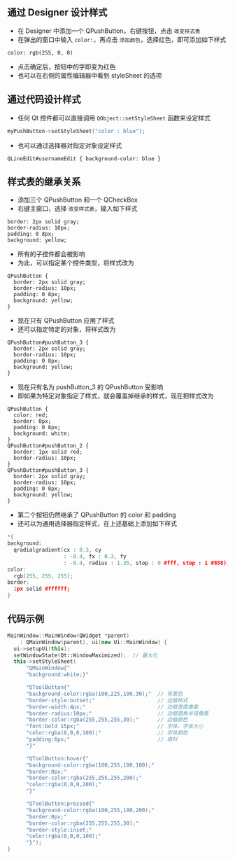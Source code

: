 ## 通过 Designer 设计样式

* 在 Designer 中添加一个 QPushButton，右键按钮，点击 `改变样式表`
* 在弹出的窗口中输入 `color:`，再点击 `添加颜色`，选择红色，即可添加如下样式

```
color: rgb(255, 0, 0)
```

* 点击确定后，按钮中的字即变为红色
* 也可以在右侧的属性编辑器中看到 styleSheet 的选项

## 通过代码设计样式

* 任何 Qt 控件都可以直接调用 `QObject::setStyleSheet` 函数来设定样式

```cpp
myPushButton->setStyleSheet("color : blue");
```

* 也可以通过选择器对指定对象设定样式

```
QLineEdit#usernameEdit { background-color: blue }
```

## 样式表的继承关系

* 添加三个 QPushButton 和一个 QCheckBox
* 右键主窗口，选择 `改变样式表`，输入如下样式

```
border: 2px solid gray;
border-radius: 10px;
padding: 0 8px;
background: yellow;
```

* 所有的子控件都会被影响
* 为此，可以指定某个控件类型，将样式改为

```
QPushButton {
  border: 2px solid gray;
  border-radius: 10px;
  padding: 0 8px;
  background: yellow;
}
```

* 现在只有 QPushButton 应用了样式
* 还可以指定特定的对象，将样式改为

```
QPushButton#pushButton_3 {
  border: 2px solid gray;
  border-radius: 10px;
  padding: 0 8px;
  background: yellow;
}
```

* 现在只有名为 pushButton_3 的 QPushButton 受影响
* 即如果为特定对象指定了样式，就会覆盖掉继承的样式，现在把样式改为

```
QPushButton {
  color: red;
  border: 0px;
  padding: 0 8px;
  background: white;
}
QPushButton#pushButton_2 {
  border: 1px solid red;
  border-radius: 10px;
}
QPushButton#pushButton_3 {
  border: 2px solid gray;
  border-radius: 10px;
  padding: 0 8px;
  background: yellow;
}
```

* 第二个按钮仍然继承了 QPushButton 的 color 和 padding
* 还可以为通用选择器指定样式，在上述基础上添加如下样式

```cpp
*{
background:
  qradialgradient(cx : 0.3, cy
                  : -0.4, fx : 0.3, fy
                  : -0.4, radius : 1.35, stop : 0 #fff, stop : 1 #888);
color:
  rgb(255, 255, 255);
border:
  1px solid #ffffff;
}
```

## 代码示例

```cpp
MainWindow::MainWindow(QWidget *parent)
    : QMainWindow(parent), ui(new Ui::MainWindow) {
  ui->setupUi(this);
  setWindowState(Qt::WindowMaximized);  // 最大化
  this->setStyleSheet(
      "QMainWindow{"
      "background:white;}"

      "QToolButton{"
      "background-color:rgba(100,225,100,30);"  // 背景色
      "border-style:outset;"                    // 边框样式
      "border-width:4px;"                       // 边框宽度像素
      "border-radius:10px;"                     // 边框圆角半径像素
      "border-color:rgba(255,255,255,30);"      // 边框颜色
      "font:bold 15px;"                         // 字体，字体大小
      "color:rgba(0,0,0,100);"                  // 字体颜色
      "padding:6px;"                            // 填衬
      "}"

      "QToolButton:hover{"
      "background-color:rgba(100,255,100,100);"
      "border:0px;"
      "border-color:rgba(255,255,255,200);"
      "color:rgba(0,0,0,200);"
      "}"

      "QToolButton:pressed{"
      "background-color:rgba(100,255,100,200);"
      "border:0px;"
      "border-color:rgba(255,255,255,30);"
      "border-style:inset;"
      "color:rgba(0,0,0,100);"
      "}");
}
```
